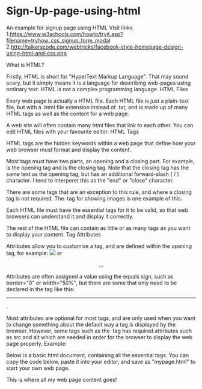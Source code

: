 # Sign-Up-page-using-html
An example for signup page using HTML
Visit links
1.https://www.w3schools.com/howto/tryit.asp?filename=tryhow_css_signup_form_modal
2.http://talkerscode.com/webtricks/facebook-style-homepage-design-using-html-and-css.php


What is HTML?

Firstly, HTML is short for "HyperText Markup Language". That may sound scary, but it simply means it is a language for describing web-pages using ordinary text. HTML is not a complex programming language.
HTML Files

Every web page is actually a HTML file. Each HTML file is just a plain-text file, but with a .html file extension instead of .txt, and is made up of many HTML tags as well as the content for a web page.

A web site will often contain many html files that link to each other. You can edit HTML files with your favourite editor.
HTML Tags

HTML tags are the hidden keywords within a web page that define how your web browser must format and display the content.

Most tags must have two parts, an opening and a closing part. For example, <html> is the opening tag and </html> is the closing tag. Note that the closing tag has the same text as the opening tag, but has an additional forward-slash ( / ) character. I tend to interperet this as the "end" or "close" character.

There are some tags that are an exception to this rule, and where a closing tag is not required. The <img> tag for showing images is one example of this.

Each HTML file must have the essential tags for it to be valid, so that web browsers can understand it and display it correctly.

The rest of the HTML file can contain as little or as many tags as you want to display your content.
Tag Attributes

Attributes allow you to customise a tag, and are defined within the opening tag, for example:
<img src="image1.jpg"> or <p align="center"> ... </p>

Attributes are often assigned a value using the equals sign, such as border="0" or width="50%", but there are some that only need to be declared in the tag like this: <hr noshade>.

Most attributes are optional for most tags, and are only used when you want to change something about the default way a tag is displayed by the browser. However, some tags such as the <img> tag has required attributes such as src and alt which are needed in order for the browser to display the web page properly.
Example:

Below is a basic html document, containing all the essential tags. You can copy the code below, paste it into your editor, and save as "mypage.html" to start your own web page.

<html>
 <head>
  <title>My Page Title</title>
 </head>
 <body>

  This is where all my web page content goes!

 </body>
</html>
